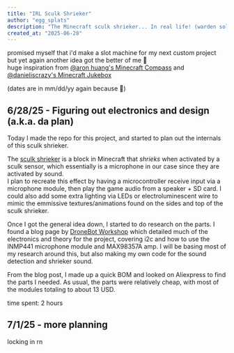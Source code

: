 ```yaml
---
title: "IRL Sculk Shrieker"
author: "egg_splats"
description: "The Minecraft sculk shrieker... In real life! (warden sold seperately)"
created_at: "2025-06-28"
---
```


promised myself that i'd make a slot machine for my next custom project but yet again another idea got the better of me 🥀 <br/>
huge inspiration from [@aron huang's Minecraft Compass](https://hackclub.slack.com/archives/C08S22XRYMU/p1750910065012999) and [@danieliscrazy's Minecraft Jukebox](https://hackclub.slack.com/archives/C08S22XRYMU/p1750910065012999) <br/>

(dates are in mm/dd/yy again because 🦅)

## 6/28/25 - Figuring out electronics and design (a.k.a. da plan)
Today I made the repo for this project, and started to plan out the internals of this sculk shrieker. <br/>

The [sculk shrieker](https://minecraft.wiki/w/Sculk_Shrieker) is a block in Minecraft that *shrieks* when activated by a sculk sensor, which essentially is a microphone in our case since they are activated by sound. <br/>
I plan to recreate this effect by having a microcontroller receive input via a microphone module, then play the game audio from a speaker + SD card. I could also add some extra lighting via LEDs or electroluminescent wire to mimic the emmissive textures/animations found on the sides and top of the sculk shrieker. <br/>

Once I got the general idea down, I started to do research on the parts. I found a blog page by [DroneBot Workshop](https://dronebotworkshop.com/esp32-i2s/) which detailed much of the electronics and theory for the project, covering i2c and how to use the INMP441 microphone module and MAX98357A amp. I will be basing most of my research around this, but also making my own code for the sound detection and shrieker sound. <br/>

From the blog post, I made up a quick BOM and looked on Aliexpress to find the parts I needed. As usual, the parts were relatively cheap, with most of the modules totaling to about 13 USD. <br/>

time spent: 2 hours

## 7/1/25 - more planning
locking in rn <br/>

